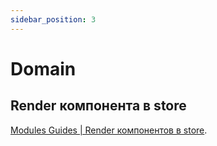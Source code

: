 ```yaml
---
sidebar_position: 3
---
```


# Domain

## Render компонента в store

[Modules Guides | Render компонентов в store](../guides/renderComponentInStore).
